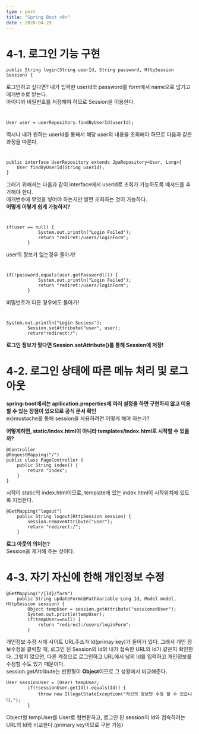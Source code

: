 ```yaml
---
type : post
title: "Spring Boot <8>"
date : 2020-04-29
---
```


# 4-1. 로그인 기능 구현

```
public String login(String userId, String password, HttpSession Session) {
```
로그인하고 싶다면? 내가 입력한 userId와 password를 form에서 name으로 넘기고 매개변수로 받는다.   
아이디와 비밀번호를 저장해야 하므로 Session을 이용한다.
#
```
User user = userRepository.findByUserId(userId);
```
역시나 내가 원하는 userId를 통해서 해당 user의 내용을 조회해야 하므로 다음과 같은 과정을 따른다.
#
```
public interface UserRepository extends JpaRepository<User, Long>{
	User findByUserId(String userId);
}
```
그러기 위해서는 다음과 같이 interface에서 userId로 조회가 가능하도록 메서드를 추가해야 한다.   
매개변수에 무엇을 넣어야 하는지만 알면 조회하는 것이 가능하다.   
**어떻게 이렇게 쉽게 가능하지?**

#
```
if(user == null) {
			System.out.println("Login Failed");
			return "rediret:/users/loginForm";
		}
```
user의 정보가 없는경우 돌아가!
#
```
if(!password.equals(user.getPassword())) {
			System.out.println("Login Failed");
			return "rediret:/users/loginForm";
		}
```
비밀번호가 다른 경우에도 돌아가!
#
```
System.out.println("Login Success");
		Session.setAttribute("user", user);
		return"redirect:/";
```
**로그인 정보가 맞다면 Session.setAttribute()를 통해 Session에 저장!**
#

# 4-2. 로그인 상태에 따른 메뉴 처리 및 로그아웃

**spring-boot에서는 apllication.properties에 여러 설정을 하면 구현하지 않고 이용할 수 있는 장점이 있으므로 공식 문서 확인**   
ex)mustache를 통해 session을 사용하려면 어떻게 해야 하는가?   

**어떻게하면, static/index.html이 아니라 templates/index.html로 시작할 수 있을까?**

```
@Controller
@RequestMapping("/")
public class PageController {
	public String index() {
		return "index";
	}
}
```
시작이 static의 index.html이므로, template에 있는 index.html이 시작위치에 있도록 지정한다.

```
@GetMapping("logout")
	public String logout(HttpSession session) {
		session.removeAttribute("user");
		return "redirect:/";
	}
```
**로그 아웃의 의미는?**   
Session을 제거해 주는 것이다.
#

# 4-3. 자기 자신에 한해 개인정보 수정
```
@GetMapping("/{Id}/form")
	public String updateForm(@PathVariable Long Id, Model model, HttpSession session) {
		Object tempUser = session.getAttribute("sessionedUser");
		System.out.println(tempUser);
		if(tempUser==null) {
			return "redirect:/users/loginForm";
		}
```   
개인정보 수정 시에 사이트 URL주소가 Id(primay key)가 들어가 있다. 그래서 개인 정보수정을 클릭할 때, 로그인 된 Session의 Id와 내가 접속한 URL의 Id가 같은지 확인한다. 그렇지 않으면, 다른 계정으로 로그인하고 URL에서 남의 Id를 입력하고 개인정보를 수정할 수도 있기 때문이다.   
session.getAttribute는 반환형이 **Object**이므로 그 상황에서 비교해준다.

```
User sessionUser = (User) tempUser;
		if(!sessionUser.getId().equals(Id)) {
			throw new IllegalStateException("자신의 정보만 수정 할 수 있습니다.");
		}
```
Object형 tempUser를 User로 형변환하고, 로그인 된 session의 Id와 접속하려는 URL의 Id와 비교한다.(primary key이므로 구분 가능)
